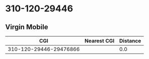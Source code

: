 # 310-120-29446
## Virgin Mobile


| CGI | Nearest CGI | Distance |
|-----|-------------|----------|
| 310-120-29446-29476866 |  | 0.0 |
